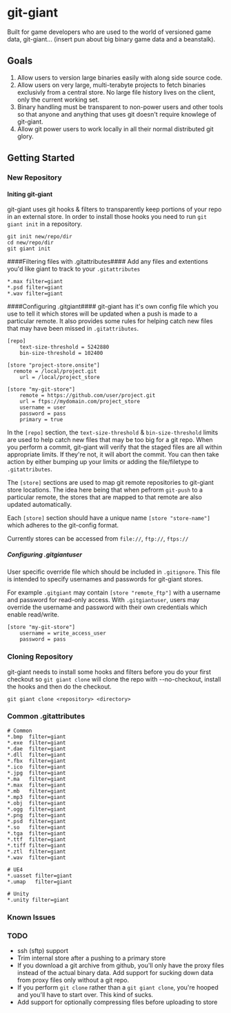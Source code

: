 git-giant
==========

Built for game developers who are used to the world of versioned game data, git-giant... (insert pun about big binary game data and a beanstalk).

## Goals ##
1. Allow users to version large binaries easily with along side source code.
2. Allow users on very large, multi-terabyte projects to fetch binaries exclusivly from a central store. No large file history lives on the client, only the current working set.
3. Binary handling must be transparent to non-power users and other tools so that anyone and anything that uses git doesn't require knowlege of git-giant.
4. Allow git power users to work locally in all their normal distributed git glory.

## Getting Started ##

### New Repository ###
#### Initing git-giant ####

git-giant uses git hooks & filters to transparently keep portions of your repo in an external store. In order to install those hooks you need to run `git giant init` in a repository.

    git init new/repo/dir
    cd new/repo/dir
    git giant init

####Filtering files with .gitattributes####
Add any files and extentions you'd like giant to track to your `.gitattributes`

    *.max filter=giant
    *.psd filter=giant
    *.wav filter=giant

####Configuring .gitgiant####
git-giant has it's own config file which you use to tell it which stores will be updated when a push is made to a particular remote. It also provides some rules for helping catch new files that may have been missed in `.gitattributes`.

    [repo]
	    text-size-threshold = 5242880
	    bin-size-threshold = 102400

    [store "project-store.onsite"]
      remote = /local/project.git
	    url = /local/project_store

    [store "my-git-store"]
	    remote = https://github.com/user/project.git
	    url = ftps://mydomain.com/project_store
        username = user
        password = pass
        primary = true

In the `[repo]` section, the `text-size-threshold` & `bin-size-threshold` limits are used to help catch new files that may be too big for a git repo. When you perform a commit, git-giant will verify that the staged files are all within appropriate limits. If they're not, it will abort the commit. You can then take action by either bumping up your limits or adding the file/filetype to `.gitattributes`.

The `[store]` sections are used to map git remote repositories to git-giant store locations. The idea here being that when pefrorm `git-push` to a particular remote, the stores that are mapped to that remote are also updated automatically.

Each `[store]` section should have a unique name `[store "store-name"]` which adheres to the git-config format.

Currently stores can be accessed from `file://`, `ftp://`, `ftps://`

##### Configuring .gitgiantuser #####
User specific override file which should be included in `.gitignore`. This file is intended to specify usernames and passwords for git-giant stores.

For example `.gitgiant` may contain `[store "remote_ftp"]` with a username and password for read-only access. With `.gitgiantuser`, users may override the username and password with their own credentials which enable read/write.

    [store "my-git-store"]
        username = write_access_user
        password = pass

### Cloning Repository ###
git-giant needs to install some hooks and filters before you do your first checkout so `git giant clone` will clone the repo with --no-checkout, install the hooks and then do the checkout.

    git giant clone <repository> <directory>

### Common .gitattributes ###

	# Common
	*.bmp  filter=giant
	*.exe  filter=giant
	*.dae  filter=giant
	*.dll  filter=giant
	*.fbx  filter=giant
	*.ico  filter=giant
	*.jpg  filter=giant
	*.ma   filter=giant
	*.max  filter=giant
	*.mb   filter=giant
	*.mp3  filter=giant
	*.obj  filter=giant
	*.ogg  filter=giant
	*.png  filter=giant
	*.psd  filter=giant
	*.so   filter=giant
	*.tga  filter=giant
	*.ttf  filter=giant
	*.tiff filter=giant
	*.ztl  filter=giant
	*.wav  filter=giant

	# UE4
	*.uasset filter=giant
	*.umap   filter=giant

	# Unity
	*.unity filter=giant

### Known Issues ###

### TODO ###
- ssh (sftp) support
- Trim internal store after a pushing to a primary store
- If you download a git archive from github, you'll only have the proxy files instead of the actual binary data. Add support for sucking down data from proxy files only without a git repo.
- If you perform `git clone` rather than a `git giant clone`, you're hooped and you'll have to start over. This kind of sucks.
- Add support for optionally compressing files before uploading to store
